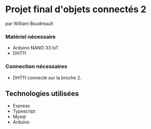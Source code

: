# Projet final d'objets connectés 2
par William Boudreault

### Matériel nécessaire
- Arduino NANO 33 IoT
- DHT11

### Connection nécessaires
- DHT11 connecté sur la broche 2.

## Technologies utilisées
- Express
- Typescript
- Mysql
- Arduino
